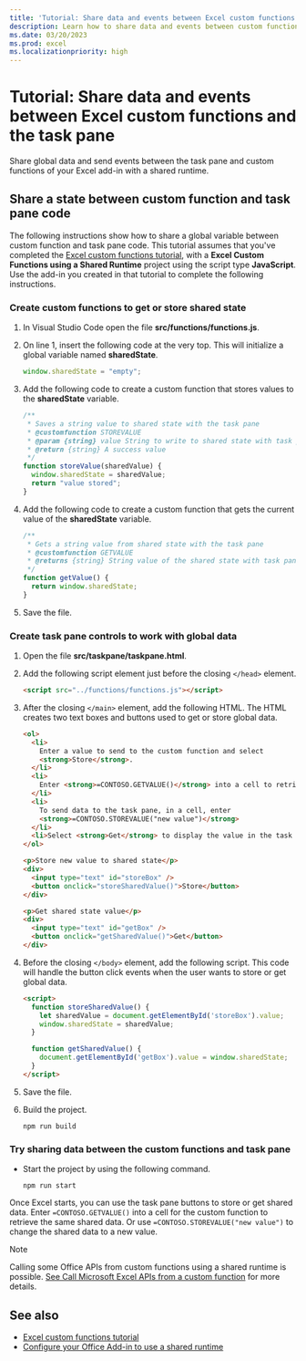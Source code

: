 ```yaml
---
title: 'Tutorial: Share data and events between Excel custom functions and the task pane'
description: Learn how to share data and events between custom functions and the task pane in Excel.
ms.date: 03/20/2023
ms.prod: excel
ms.localizationpriority: high
---
```


# Tutorial: Share data and events between Excel custom functions and the task pane

Share global data and send events between the task pane and custom functions of your Excel add-in with a shared runtime.

## Share a state between custom function and task pane code

The following instructions show how to share a global variable between custom function and task pane code. This tutorial assumes that you've completed the [Excel custom functions tutorial](excel-tutorial-create-custom-functions.md), with a **Excel Custom Functions using a Shared Runtime** project using the script type **JavaScript**. Use the add-in you created in that tutorial to complete the following instructions.

### Create custom functions to get or store shared state

1. In Visual Studio Code open the file **src/functions/functions.js**.
1. On line 1, insert the following code at the very top. This will initialize a global variable named **sharedState**.

    ```js
    window.sharedState = "empty";
    ```

1. Add the following code to create a custom function that stores values to the **sharedState** variable.

    ```js
    /**
     * Saves a string value to shared state with the task pane
     * @customfunction STOREVALUE
     * @param {string} value String to write to shared state with task pane.
     * @return {string} A success value
     */
    function storeValue(sharedValue) {
      window.sharedState = sharedValue;
      return "value stored";
    }
    ```

1. Add the following code to create a custom function that gets the current value of the **sharedState** variable.

    ```js
    /**
     * Gets a string value from shared state with the task pane
     * @customfunction GETVALUE
     * @returns {string} String value of the shared state with task pane.
     */
    function getValue() {
      return window.sharedState;
    }
    ```

1. Save the file.

### Create task pane controls to work with global data

1. Open the file **src/taskpane/taskpane.html**.
1. Add the following script element just before the closing `</head>` element.

    ```HTML
    <script src="../functions/functions.js"></script>
    ```

1. After the closing `</main>` element, add the following HTML. The HTML creates two text boxes and buttons used to get or store global data.

    ```HTML
    <ol>
      <li>
        Enter a value to send to the custom function and select
        <strong>Store</strong>.
      </li>
      <li>
        Enter <strong>=CONTOSO.GETVALUE()</strong> into a cell to retrieve it.
      </li>
      <li>
        To send data to the task pane, in a cell, enter
        <strong>=CONTOSO.STOREVALUE("new value")</strong>
      </li>
      <li>Select <strong>Get</strong> to display the value in the task pane.</li>
    </ol>

    <p>Store new value to shared state</p>
    <div>
      <input type="text" id="storeBox" />
      <button onclick="storeSharedValue()">Store</button>
    </div>

    <p>Get shared state value</p>
    <div>
      <input type="text" id="getBox" />
      <button onclick="getSharedValue()">Get</button>
    </div>
    ```

1. Before the closing `</body>` element, add the following script. This code will handle the button click events when the user wants to store or get global data.

    ```HTML
    <script>
      function storeSharedValue() {
        let sharedValue = document.getElementById('storeBox').value;
        window.sharedState = sharedValue;
      }

      function getSharedValue() {
        document.getElementById('getBox').value = window.sharedState;
      }
   </script>
   ```

1. Save the file.
1. Build the project.

   ```command line
   npm run build
   ```

### Try sharing data between the custom functions and task pane

- Start the project by using the following command.

    ```command line
    npm run start
    ```

Once Excel starts, you can use the task pane buttons to store or get shared data. Enter `=CONTOSO.GETVALUE()` into a cell for the custom function to retrieve the same shared data. Or use `=CONTOSO.STOREVALUE("new value")` to change the shared data to a new value.

> [!NOTE]
> Calling some Office APIs from custom functions using a shared runtime is possible. [See Call Microsoft Excel APIs from a custom function](../excel/call-excel-apis-from-custom-function.md) for more details.

## See also

- [Excel custom functions tutorial](excel-tutorial-create-custom-functions.md)
- [Configure your Office Add-in to use a shared runtime](../develop/configure-your-add-in-to-use-a-shared-runtime.md)
